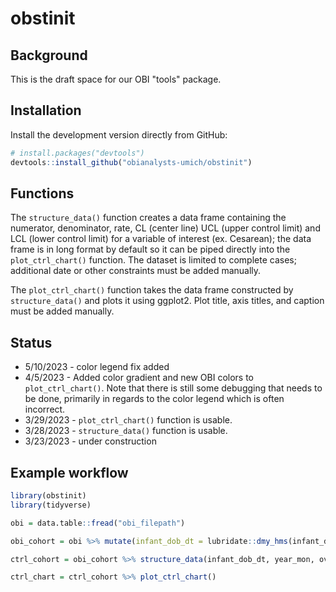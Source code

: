 # obstinit

## Background

This is the draft space for our OBI "tools" package.

## Installation

Install the development version directly from GitHub:

``` r
# install.packages("devtools")
devtools::install_github("obianalysts-umich/obstinit")
```

## Functions

The `structure_data()` function creates a data frame containing the numerator, denominator, rate, CL (center line) UCL (upper control limit) and LCL (lower control limit) for a variable of interest (ex. Cesarean); the data frame is in long format by default so it can be piped directly into the `plot_ctrl_chart()` function. The dataset is limited to complete cases; additional date or other constraints must be added manually.

The `plot_ctrl_chart()` function takes the data frame constructed by `structure_data()` and plots it using ggplot2. Plot title, axis titles, and caption must be added manually.

## Status

* 5/10/2023 - color legend fix added
* 4/5/2023 - Added color gradient and new OBI colors to `plot_ctrl_chart()`. Note that there is still some debugging that needs to be done, primarily in regards to the color legend which is often incorrect.
* 3/29/2023 - `plot_ctrl_chart()` function is usable.
* 3/28/2023 - `structure_data()` function is usable. 
* 3/23/2023 - under construction

## Example workflow

```r
library(obstinit)
library(tidyverse)

obi = data.table::fread("obi_filepath")

obi_cohort = obi %>% mutate(infant_dob_dt = lubridate::dmy_hms(infant_dob_dt)) %>% filter(flg_complete == 1, birth_year > 2019, locked == 1)

ctrl_cohort = obi_cohort %>% structure_data(infant_dob_dt, year_mon, overall_dystocia_compliance_num, overall_dystocia_den_all, increase_is_bad = F)

ctrl_chart = ctrl_cohort %>% plot_ctrl_chart()
```
